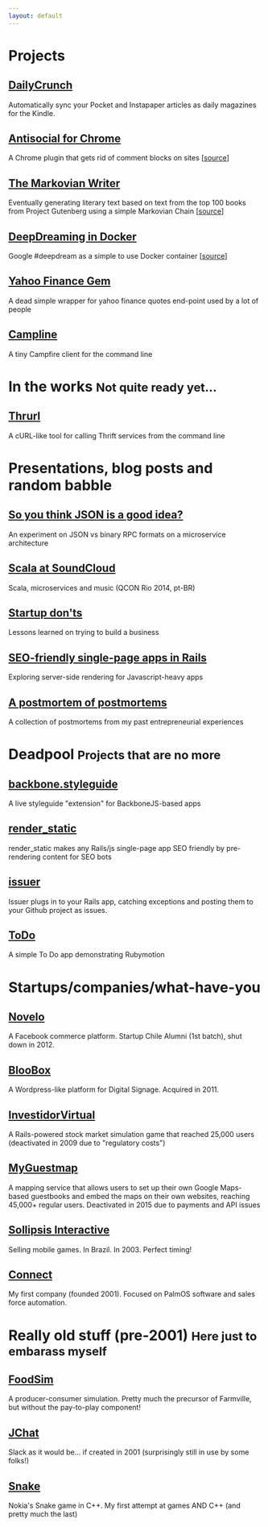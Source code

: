 ```yaml
---
layout: default
---
```


# Projects

## [DailyCrunch](http://dailycrunch.mobi/)
Automatically sync your Pocket and Instapaper articles as daily magazines for the Kindle.

## [Antisocial for Chrome](https://chrome.google.com/webstore/detail/anti-social-hide-all-the/ngmpaodhbmmkamjlgdajipkanidojngm)
A Chrome plugin that gets rid of comment blocks on sites [[source](https://github.com/herval/antisocial-chrome)]

## [The Markovian Writer](https://twitter.com/markovian_lit)
Eventually generating literary text based on text from the top 100 books from Project Gutenberg using a simple Markovian Chain [[source](https://github.com/herval/markovian_literature)]

## [DeepDreaming in Docker](https://registry.hub.docker.com/u/herval/deepdream/)
Google #deepdream as a simple to use Docker container [[source](https://github.com/herval/deepdream-docker)]

## [Yahoo Finance Gem](https://github.com/herval/yahoo-finance)
A dead simple wrapper for yahoo finance quotes end-point used by a lot of people

## [Campline](https://github.com/herval/campline)
A tiny Campfire client for the command line


# In the works <small>Not quite ready yet...</small>

## [Thrurl](https://github.com/herval/thrurl)
A cURL-like tool for calling Thrift services from the command line


# Presentations, blog posts and random babble

## [So you think JSON is a good idea?](http://www.slideshare.net/herval/so-you-think-json-is)
An experiment on JSON vs binary RPC formats on a microservice architecture

## [Scala at SoundCloud](http://www.slideshare.net/herval/scala-na-soundcloud-qcon)
Scala, microservices and music (QCON Rio 2014, pt-BR)

## [Startup don'ts](http://www.slideshare.net/herval/startup-donts)
Lessons learned on trying to build a business

## [SEO-friendly single-page apps in Rails](http://hervalicio.us/post/50419740610/seo-friendly-single-page-apps-in-rails)
Exploring server-side rendering for Javascript-heavy apps

## [A postmortem of postmortems](http://hervalicio.us/post/33446435432/a-post-mortem-of-post-mortems)
A collection of postmortems from my past entrepreneurial experiences


# Deadpool <small>Projects that are no more</small>

## [backbone.styleguide](https://github.com/herval/backbone.styleguide)
A live styleguide "extension" for BackboneJS-based apps

## [render_static](https://github.com/herval/render_static)
render_static makes any Rails/js single-page app SEO friendly by pre-rendering content for SEO bots

## [issuer](https://github.com/herval/issuer)
Issuer plugs in to your Rails app, catching exceptions and posting them to your Github project as issues.

## [ToDo](https://github.com/herval/ToDoApp)
A simple To Do app demonstrating Rubymotion


# Startups/companies/what-have-you

## [Novelo](http://novelo.com)
A Facebook commerce platform. Startup Chile Alumni (1st batch), shut down in 2012.

## [BlooBox](http://bloobox.com.br)
A Wordpress-like platform for Digital Signage. Acquired in 2011.

## [InvestidorVirtual](http://investidorvirtual.com)
A Rails-powered stock market simulation game that reached 25,000 users (deactivated in 2009 due to "regulatory costs")

## [MyGuestmap](http://mapservices.org/myguestmap)
A mapping service that allows users to set up their own Google Maps-based guestbooks and embed the maps on their own websites, reaching 45,000+ regular users. Deactivated in 2015 due to payments and API issues

## [Sollipsis Interactive](http://sollipsis.com)
Selling mobile games. In Brazil. In 2003. Perfect timing!

## [Connect](http://cnnt.com.br)
My first company (founded 2001). Focused on PalmOS software and sales force automation.


# Really old stuff (pre-2001) <small>Here just to embarass myself</small>

## [FoodSim](https://bitbucket.org/herval/foodsim)
A producer-consumer simulation. Pretty much the precursor of Farmville, but without the pay-to-play component!

## [JChat](https://bitbucket.org/herval/jchat)
Slack as it would be... if created in 2001 (surprisingly still in use by some folks!)

## [Snake](https://bitbucket.org/herval/cpp_snake)
Nokia's Snake game in C++. My first attempt at games AND C++ (and pretty much the last)
